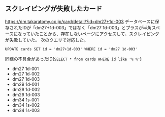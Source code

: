 
## スクレイピングが失敗したカード
https://dm.takaratomy.co.jp/card/detail/?id=dm27+1d-003
データベースに保存されたIDが「dm27+1d-003」ではなく「dm27 1d-003」とプラスが半角スペースになっていたことから、存在しないページにアクセスして、スクレイピングが失敗していた。
次のクエリで対応した。

```
UPDATE cards SET id = 'dm27+1d-003' WHERE id = 'dm27 1d-003'
```

同様の不具合があったID(`SELECT * from cards WHERE id like '% %'`)
- dm27 1d-001
- dm27 1d-002
- dm27 1d-003
- dm29 1d-001
- dm29 1d-002
- dm29 1d-003
- dm34 1s-001
- dm34 1s-002
- dm34 1s-003
